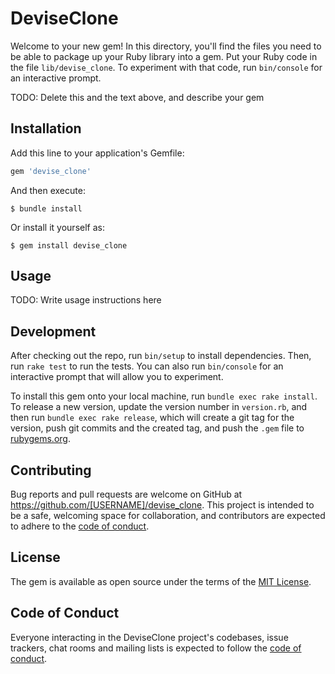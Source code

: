 # DeviseClone

Welcome to your new gem! In this directory, you'll find the files you need to be able to package up your Ruby library into a gem. Put your Ruby code in the file `lib/devise_clone`. To experiment with that code, run `bin/console` for an interactive prompt.

TODO: Delete this and the text above, and describe your gem

## Installation

Add this line to your application's Gemfile:

```ruby
gem 'devise_clone'
```

And then execute:

    $ bundle install

Or install it yourself as:

    $ gem install devise_clone

## Usage

TODO: Write usage instructions here

## Development

After checking out the repo, run `bin/setup` to install dependencies. Then, run `rake test` to run the tests. You can also run `bin/console` for an interactive prompt that will allow you to experiment.

To install this gem onto your local machine, run `bundle exec rake install`. To release a new version, update the version number in `version.rb`, and then run `bundle exec rake release`, which will create a git tag for the version, push git commits and the created tag, and push the `.gem` file to [rubygems.org](https://rubygems.org).

## Contributing

Bug reports and pull requests are welcome on GitHub at https://github.com/[USERNAME]/devise_clone. This project is intended to be a safe, welcoming space for collaboration, and contributors are expected to adhere to the [code of conduct](https://github.com/[USERNAME]/devise_clone/blob/master/CODE_OF_CONDUCT.md).

## License

The gem is available as open source under the terms of the [MIT License](https://opensource.org/licenses/MIT).

## Code of Conduct

Everyone interacting in the DeviseClone project's codebases, issue trackers, chat rooms and mailing lists is expected to follow the [code of conduct](https://github.com/[USERNAME]/devise_clone/blob/master/CODE_OF_CONDUCT.md).

